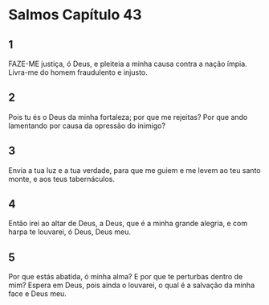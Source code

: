 # Salmos Capítulo 43

## 1
FAZE-ME justiça, ó Deus, e pleiteia a minha causa contra a nação ímpia. Livra-me do homem fraudulento e injusto.

## 2
Pois tu és o Deus da minha fortaleza; por que me rejeitas? Por que ando lamentando por causa da opressão do inimigo?

## 3
Envia a tua luz e a tua verdade, para que me guiem e me levem ao teu santo monte, e aos teus tabernáculos.

## 4
Então irei ao altar de Deus, a Deus, que é a minha grande alegria, e com harpa te louvarei, ó Deus, Deus meu.

## 5
Por que estás abatida, ó minha alma? E por que te perturbas dentro de mim? Espera em Deus, pois ainda o louvarei, o qual é a salvação da minha face e Deus meu.

